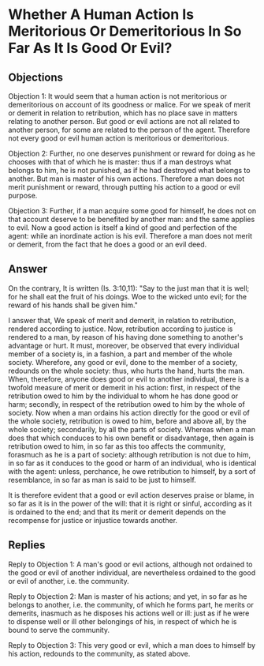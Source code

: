 # Whether A Human Action Is Meritorious Or Demeritorious In So Far As It Is Good Or Evil?

## Objections

Objection 1: It would seem that a human action is not meritorious or demeritorious on account of its goodness or malice. For we speak of merit or demerit in relation to retribution, which has no place save in matters relating to another person. But good or evil actions are not all related to another person, for some are related to the person of the agent. Therefore not every good or evil human action is meritorious or demeritorious.

Objection 2: Further, no one deserves punishment or reward for doing as he chooses with that of which he is master: thus if a man destroys what belongs to him, he is not punished, as if he had destroyed what belongs to another. But man is master of his own actions. Therefore a man does not merit punishment or reward, through putting his action to a good or evil purpose.

Objection 3: Further, if a man acquire some good for himself, he does not on that account deserve to be benefited by another man: and the same applies to evil. Now a good action is itself a kind of good and perfection of the agent: while an inordinate action is his evil. Therefore a man does not merit or demerit, from the fact that he does a good or an evil deed.

## Answer

On the contrary, It is written (Is. 3:10,11): "Say to the just man that it is well; for he shall eat the fruit of his doings. Woe to the wicked unto evil; for the reward of his hands shall be given him."

I answer that, We speak of merit and demerit, in relation to retribution, rendered according to justice. Now, retribution according to justice is rendered to a man, by reason of his having done something to another's advantage or hurt. It must, moreover, be observed that every individual member of a society is, in a fashion, a part and member of the whole society. Wherefore, any good or evil, done to the member of a society, redounds on the whole society: thus, who hurts the hand, hurts the man. When, therefore, anyone does good or evil to another individual, there is a twofold measure of merit or demerit in his action: first, in respect of the retribution owed to him by the individual to whom he has done good or harm; secondly, in respect of the retribution owed to him by the whole of society. Now when a man ordains his action directly for the good or evil of the whole society, retribution is owed to him, before and above all, by the whole society; secondarily, by all the parts of society. Whereas when a man does that which conduces to his own benefit or disadvantage, then again is retribution owed to him, in so far as this too affects the community, forasmuch as he is a part of society: although retribution is not due to him, in so far as it conduces to the good or harm of an individual, who is identical with the agent: unless, perchance, he owe retribution to himself, by a sort of resemblance, in so far as man is said to be just to himself.

It is therefore evident that a good or evil action deserves praise or blame, in so far as it is in the power of the will: that it is right or sinful, according as it is ordained to the end; and that its merit or demerit depends on the recompense for justice or injustice towards another.

## Replies

Reply to Objection 1: A man's good or evil actions, although not ordained to the good or evil of another individual, are nevertheless ordained to the good or evil of another, i.e. the community.

Reply to Objection 2: Man is master of his actions; and yet, in so far as he belongs to another, i.e. the community, of which he forms part, he merits or demerits, inasmuch as he disposes his actions well or ill: just as if he were to dispense well or ill other belongings of his, in respect of which he is bound to serve the community.

Reply to Objection 3: This very good or evil, which a man does to himself by his action, redounds to the community, as stated above.